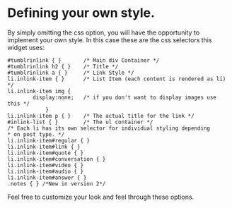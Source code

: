 # Defining your own style. #

By simply omitting the css option, you will have the opportunity to implement your own style. In this case these are the css selectors this widget uses:

```
#tumblrinlink {	} 		/* Main div Container */
#tumblrinlink h2 { }	/* Title */
#tumblrinlink a { }		/* Link Style */			
li.inlink-item { }		/* List Item (each content is rendered as li) */
li.inlink-item img {
		display:none; 	/* if you don't want to display images use this */
			}
li.inlink-item p { }	/* The actual title for the link */
#inlink-list { }		/* The ul container */
/* Each li has its own selector for individual styling depending
* on post type. */
li.inlink-item#regular { }
li.inlink-item#link { }
li.inlink-item#quote { }
li.inlink-item#conversation { }
li.inlink-item#video { }
li.inlink-item#audio { }
li.inlink-item#answer { }
.notes { } /*New in version 2*/
```

Feel free to customize your look and feel through these options.